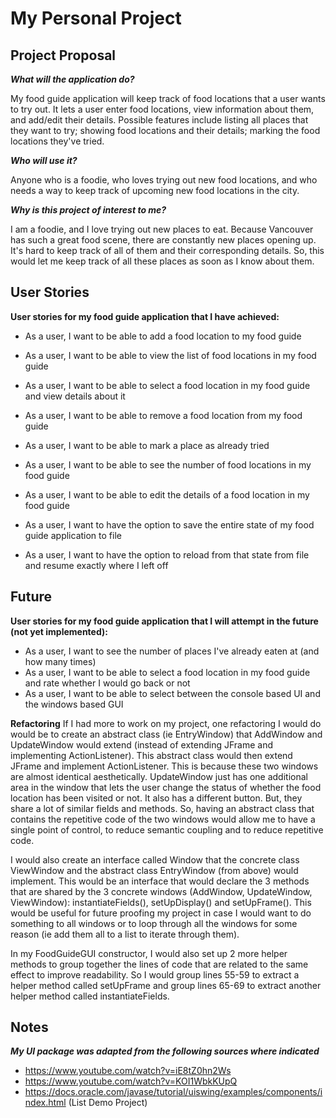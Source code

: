  # My Personal Project

## Project Proposal

***What will the application do?***

My food guide application will keep track of food locations that a user wants to try out. It lets a user enter food
locations, view information about them, and add/edit their details. Possible features include listing all places that 
they want to try; showing food locations and their details; marking the food locations they've tried.

***Who will use it?***

Anyone who is a foodie, who loves trying out new food locations, and who needs a way to keep track of upcoming new food 
locations in the city.

***Why is this project of interest to me?***

I am a foodie, and I love trying out new places to eat. Because Vancouver has such a great food scene, there are
constantly new places opening up. It's hard to keep track of all of them and their corresponding details. So, this 
would let me keep track of all these places as soon as I know about them.

## User Stories

**User stories for my food guide application that I have achieved:**
- As a user, I want to be able to add a food location to my food guide
- As a user, I want to be able to view the list of food locations in my food guide
- As a user, I want to be able to select a food location in my food guide and view details about it
- As a user, I want to be able to remove a food location from my food guide
- As a user, I want to be able to mark a place as already tried
- As a user, I want to be able to see the number of food locations in my food guide
- As a user, I want to be able to edit the details of a food location in my food guide

- As a user, I want to have the option to save the entire state of my food guide application to file
- As a user, I want to have the option to reload from that state from file and resume exactly where I left off 

## Future
**User stories for my food guide application that I will attempt in the future (not yet implemented):**
- As a user, I want to see the number of places I've already eaten at (and how many times)
- As a user, I want to be able to select a food location in my food guide and rate whether I would go
back or not
- As a user, I want to be able to select between the console based UI and the windows based GUI


**Refactoring**
If I had more to work on my project, one refactoring I would do would be to create an abstract class (ie EntryWindow) that AddWindow and UpdateWindow would extend (instead of extending JFrame and implementing ActionListener). This abstract class would then extend JFrame and implement ActionListener. This is because these two windows are almost identical aesthetically. UpdateWindow just has one additional area in the window that lets the user change the status of whether the food location has been visited or not. It also has a different button. But, they share a lot of similar fields and methods. So, having an abstract class that contains the repetitive code of the two windows would allow me to have a single point of control, to reduce semantic coupling and to reduce repetitive code.

I would also create an interface called Window that the concrete class ViewWindow and the abstract class EntryWindow (from above) would implement. This would be an interface that would declare the 3 methods that are shared by the 3 concrete windows (AddWindow, UpdateWindow, ViewWindow): instantiateFields(), setUpDisplay() and setUpFrame(). This would be useful for future proofing my project in case I would want to do something to all windows or to loop through all the windows for some reason (ie add them all to a list to iterate through them).

In my FoodGuideGUI constructor, I would also set up 2 more helper methods to group together the lines of code that are related to the same effect to improve readability. So I would group lines 55-59 to extract a helper method called setUpFrame and group lines 65-69 to extract another helper method called instantiateFields.

## Notes

***My UI package was adapted from the following sources where indicated***
- https://www.youtube.com/watch?v=iE8tZ0hn2Ws 
- https://www.youtube.com/watch?v=KOI1WbkKUpQ 
- https://docs.oracle.com/javase/tutorial/uiswing/examples/components/index.html (List Demo Project)


